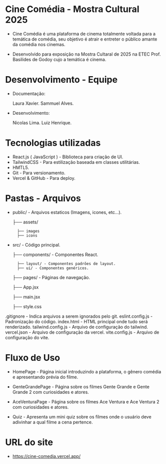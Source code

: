 # Cine Comédia - Mostra Cultural 2025

- Cine Comédia é uma plataforma de cinema totalmente voltada para a temática de comédia, seu objetivo é 
atrair e entreter o público amante da comédia nos cinemas.

- Desenvolvido para exposição na Mostra Cultaral de 2025 na ETEC Prof. Basilides de Godoy cujo a temática é cinema.

# Desenvolvimento - Equipe

- Documentação:

    Laura Xavier.
    Sammuel Alves.

- Desenvolvimento:

    Nicolas Lima.
    Luiz Henrique.

# Tecnologias utilizadas

- React.js ( JavaScript ) - Biblioteca para criação de UI.
- TailwindCSS - Para estilização baseada em classes utilitárias.
- HMTL5.
- Git - Para versionamento.
- Vercel & GitHub - Para deploy.

# Pastas - Arquivos

- public/ - Arquivos estaticos (Imagens, icones, etc...).

    ├── assets/

        ├── images
        ├── icons

- src/ - Código principal.

    ├── components/ - Componentes React.

        ├── layout/ - Componentes padrões de layout.
        ├── ui/ - Componentes genéricos.
    
    ├── pages/ - Páginas de navegação.

    ├── App.jsx
  
    ├── main.jsx
  
    ├── style.css

.gitignore - Indica arquivos a serem ignorados pelo git.
eslint.config.js - Padronização do código.
index.html - HTML principal onde tudo será renderizado.
tailwind.config.js - Arquivo de configuração do tailwind.
vercel.json - Arquivo de configuração da vercel.
vite.config.js - Arquivo de configuração do vite.

# Fluxo de Uso

- HomePage - Página inicial introduzindo a plataforma, o gênero comédia e apresentando prévia do filme.

- GenteGrandePage - Página sobre os filmes Gente Grande e Gente Grande 2 com curiosidades e atores.

- AceVenturaPage - Página sobre os filmes Ace Ventura e Ace Ventura 2 com curiosidades e atores.

- Quiz - Apresenta um mini quiz sobre os filmes onde o usuário deve adivinhar a qual filme a cena pertence.

# URL do site

- https://cine-comedia.vercel.app/
